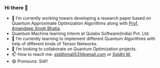 ### Hi there 👋

- 🔭 I’m currently working towars developing a research paper based on Quantum Approximate Optimization Algorithms along with [Prof. Amandeep Singh Bhatia](https://scholar.google.co.in/citations?user=0a1UZbgAAAAJ&hl=en).
- Quantum Machine learning Interm at Qulabs Software(India) Pvt. Ltd.
- 🌱 I’m currently learning to implement different Quantum Algorithms with help of different kinds of Tensor Networks. 
- 👯 I’m looking to collaborate on Quantum Optimization projects.
- 📫 How to reach me: siddhimali531@gmail.com or [Siddhi M.](www.linkedin.com/in/siddhi-mali)
- 😄 Pronouns: Sid!!

